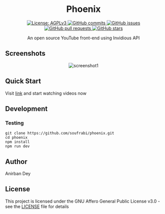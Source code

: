 <h1 align="center"> Phoenix </h1>

<p align="center">
  <a href="https://www.gnu.org/licenses/agpl-3.0.en.html">
    <img alt="License: AGPLv3" src="https://shields.io/badge/License-AGPL%20v3-blue.svg">
  </a>
  <a href="https://github.com/soufrabi/phoenix/commits/master">
    <img alt="GitHub commits" src="https://img.shields.io/github/commit-activity/y/soufrabi/phoenix?color=red&label=commits">
  </a>
  <a href="https://github.com/soufrabi/phoenix/issues">
    <img alt="GitHub issues" src="https://img.shields.io/github/issues/soufrabi/phoenix?color=important">
  </a>
  <a href="https://github.com/soufrabi/phoenix/pulls">
    <img alt="GitHub pull requests" src="https://img.shields.io/github/issues-pr/soufrabi/phoenix?color=blueviolet">
  </a>
  <a href="https://github.com/soufrabi/phoenix/stargazers">
    <img alt="GitHub stars" src="https://img.shields.io/github/stars/soufrabi/phoenix?style=social">
  </a>
</p>
 
<p align="center">
An open source YouTube front-end using Invidious API
</p>

## Screenshots
<div align="center" style=""> 

  <img alt="screenshot1" style="max-width:40vw;" src="https://soufrabi.github.io/project-assets/phoenix/screenshot1.png">

</div>

## Quick Start
Visit 
<a href="https://phoenix.soufrabi.com/">link</a>
and start watching videos now

## Development

### Testing

```
git clone https://github.com/soufrabi/phoenix.git
cd phoenix
npm install
npm run dev
```


## Author

<a href = "https://anirban.soufrabi.com" style="text-decoration: none; color: inherit;">Anirban Dey</a>

## License

This project is licensed under the GNU Affero General Public License v3.0 - see the [LICENSE](./LICENSE) file for details

